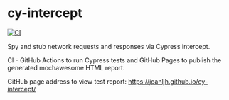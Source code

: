 # cy-intercept

[![CI](https://github.com/jeanljh/cy-intercept/actions/workflows/main.yml/badge.svg)](https://github.com/jeanljh/cy-intercept/actions/workflows/test.yml)

Spy and stub network requests and responses via Cypress intercept.

CI - GitHub Actions to run Cypress tests and GitHub Pages to publish the generated mochawesome HTML report.

GitHub page address to view test report: https://jeanljh.github.io/cy-intercept/
